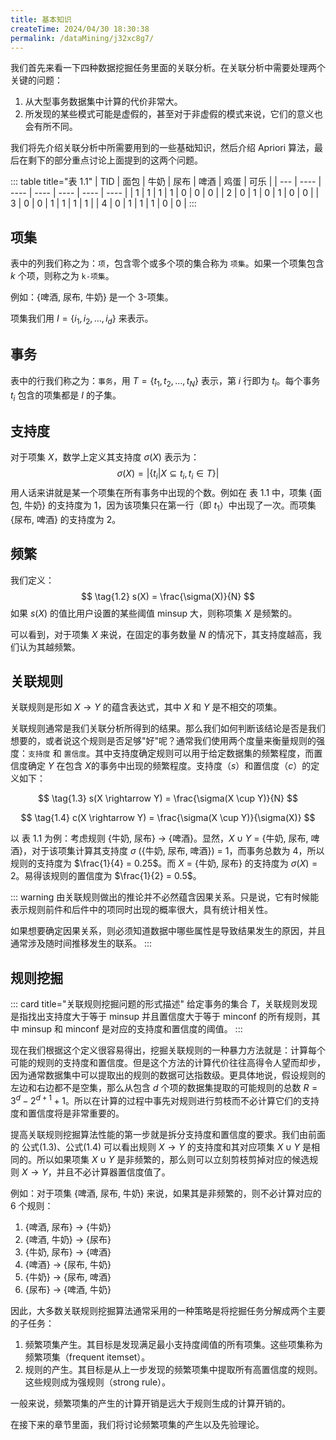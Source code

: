 ```yaml
---
title: 基本知识
createTime: 2024/04/30 18:30:38
permalink: /dataMining/j32xc8g7/
---
```

我们首先来看一下四种数据挖掘任务里面的关联分析。在关联分析中需要处理两个关键的问题：
1. 从大型事务数据集中计算的代价非常大。
2. 所发现的某些模式可能是虚假的，甚至对于非虚假的模式来说，它们的意义也会有所不同。

我们将先介绍关联分析中所需要用到的一些基础知识，然后介绍 Apriori 算法，最后在剩下的部分重点讨论上面提到的这两个问题。
<!-- more -->

::: table title="表 1.1"
| TID | 面包 | 牛奶 | 尿布 | 啤酒 | 鸡蛋 | 可乐 |
| --- | ---- | ---- | ---- | ---- | ---- | ---- |
| 1   | 1    | 1    | 1    | 0    | 0    | 0    |
| 2   | 0    | 1    | 0    | 1    | 0    | 0    |
| 3   | 0    | 0    | 1    | 1    | 1    | 1    |
| 4   | 0    | 1    | 1    | 1    | 0    | 0    |
:::

## 项集
表中的列我们称之为：`项`，包含零个或多个项的集合称为 `项集`。如果一个项集包含 $k$ 个项，则称之为 `k-项集`。

例如：{啤酒, 尿布, 牛奶} 是一个 3-项集。

项集我们用 $I = \{i_1, i_2, \dots, i_d\}$ 来表示。

## 事务
表中的行我们称之为：`事务`，用 $T = \{t_1, t_2, \dots, t_N\}$ 表示，第 $i$ 行即为 $t_i$。每个事务 $t_i$ 包含的项集都是 $I$ 的子集。

## 支持度
对于项集 $X$，数学上定义其支持度 $\sigma(X)$ 表示为：
$$
\tag{1.1} \sigma(X) = \lvert\{t_i|X\subseteq t_i, t_i \in T\}\rvert
$$
用人话来讲就是某一个项集在所有事务中出现的个数。例如在 表 1.1 中，项集 {面包, 牛奶} 的支持度为 1，因为该项集只在第一行（即 $t_1$）中出现了一次。而项集 {尿布, 啤酒} 的支持度为 2。

## 频繁
我们定义：
$$
\tag{1.2} s(X) = \frac{\sigma(X)}{N}
$$
如果 $s(X)$ 的值比用户设置的某些阈值 minsup 大，则称项集 $X$ 是频繁的。

可以看到，对于项集 $X$ 来说，在固定的事务数量 $N$ 的情况下，其支持度越高，我们认为其越频繁。

## 关联规则
关联规则是形如 $X \rightarrow Y$ 的蕴含表达式，其中 $X$ 和 $Y$ 是不相交的项集。

关联规则通常是我们关联分析所得到的结果。那么我们如何判断该结论是否是我们想要的，或者说这个规则是否足够"好"呢？通常我们使用两个度量来衡量规则的强度：`支持度` 和 `置信度`。其中支持度确定规则可以用于给定数据集的频繁程度，而置信度确定 $Y$ 在包含 $X$ ​的事务中出现的频繁程度。支持度（$s$）和置信度（$c$）的定义如下：

$$
\tag{1.3}
s(X \rightarrow Y) = \frac{\sigma(X \cup Y)}{N}
$$

$$
\tag{1.4}
c(X \rightarrow Y) = \frac{\sigma(X \cup Y)}{\sigma(X)}
$$

以 表 1.1 为例：考虑规则 {牛奶, 尿布} $\rightarrow$ {啤酒}。显然，$X \cup Y$ = {牛奶, 尿布, 啤酒}，对于该项集计算其支持度 $\sigma$ ({牛奶, 尿布, 啤酒}) = 1，而事务总数为 4，所以规则的支持度为 $\frac{1}{4} = 0.25$。而 $X$ = {牛奶, 尿布} 的支持度为 $\sigma(X) = 2$。易得该规则的置信度为 $\frac{1}{2} = 0.5$。

::: warning
由关联规则做出的推论并不必然蕴含因果关系。只是说，它有时候能表示规则前件和后件中的项同时出现的概率很大，具有统计相关性。

如果想要确定因果关系，则必须知道数据中哪些属性是导致结果发生的原因，并且通常涉及随时间推移发生的联系。
:::

## 规则挖掘
::: card  title="关联规则挖掘问题的形式描述"
给定事务的集合 $T$，关联规则发现是指找出支持度大于等于 minsup 并且置信度大于等于 minconf 的所有规则，其中 minsup 和 minconf 是对应的支持度和置信度的阈值。
:::

现在我们根据这个定义很容易得出，挖掘关联规则的一种暴力方法就是：计算每个可能的规则的支持度和置信度。但是这个方法的计算代价往往高得令人望而却步，因为通常数据集中可以提取出的规则的数据可达指数级。更具体地说，假设规则的左边和右边都不是空集，那么从包含 $d$ 个项的数据集提取的可能规则的总数 $R = 3^d-2^{d + 1} + 1$。所以在计算的过程中事先对规则进行剪枝而不必计算它们的支持度和置信度将是非常重要的。

提高关联规则挖掘算法性能的第一步就是拆分支持度和置信度的要求。我们由前面的 公式(1.3)、公式(1.4) 可以看出规则 $X \rightarrow Y$ 的支持度和其对应项集 $X \cup Y$ 是相同的。所以如果项集 $X \cup Y$ 是非频繁的，那么则可以立刻剪枝剪掉对应的候选规则 $X \rightarrow Y$，并且不必计算器置信度值了。

例如：对于项集 {啤酒, 尿布, 牛奶} 来说，如果其是非频繁的，则不必计算对应的 6 个规则：
1. {啤酒, 尿布} $\rightarrow$ \{牛奶\}
2. {啤酒, 牛奶} $\rightarrow$ \{尿布\}
3. {牛奶, 尿布} $\rightarrow$ \{啤酒\}
4. {啤酒} $\rightarrow$ \{尿布, 牛奶\}
5. {牛奶} $\rightarrow$ \{尿布, 啤酒\}
6. {尿布} $\rightarrow$ \{啤酒, 牛奶\}

因此，大多数关联规则挖掘算法通常采用的一种策略是将挖掘任务分解成两个主要的子任务：
1. 频繁项集产生。其目标是发现满足最小支持度阈值的所有项集。这些项集称为频繁项集（frequent itemset）。
2. 规则的产生。其目标是从上一步发现的频繁项集中提取所有高置信度的规则。这些规则成为强规则（strong rule）。

一般来说，频繁项集的产生的计算开销是远大于规则生成的计算开销的。

在接下来的章节里面，我们将讨论频繁项集的产生以及先验理论。